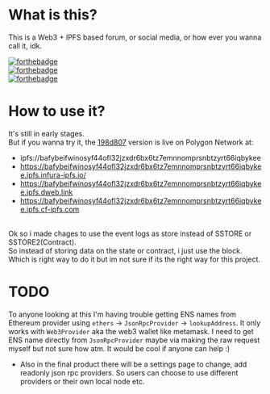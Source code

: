 # What is this?
This is a Web3 + IPFS based forum, or social media, or how ever you wanna call it, idk.

[![forthebadge](https://forthebadge.com/images/badges/0-percent-optimized.svg)](https://forthebadge.com) <br />
[![forthebadge](https://forthebadge.com/images/badges/60-percent-of-the-time-works-every-time.svg)](https://forthebadge.com) <br />
[![forthebadge](https://forthebadge.com/images/badges/powered-by-black-magic.svg)](https://forthebadge.com)

# How to use it?
It's still in early stages. <br />
But if you wanna try it, 
the [198d807](https://github.com/DeepDoge/web3-forum/commit/198d8074b76c85be314b81093c4e27fc144fa73d) version is live on Polygon Network at: <br /> 
- ipfs://bafybeifwinosyf44ofl32jzxdr6bx6tz7emnnomprsnbtzyrt66iqbykee
- https://bafybeifwinosyf44ofl32jzxdr6bx6tz7emnnomprsnbtzyrt66iqbykee.ipfs.infura-ipfs.io/
- https://bafybeifwinosyf44ofl32jzxdr6bx6tz7emnnomprsnbtzyrt66iqbykee.ipfs.dweb.link
- https://bafybeifwinosyf44ofl32jzxdr6bx6tz7emnnomprsnbtzyrt66iqbykee.ipfs.cf-ipfs.com
 <br />
Ok so i made chages to use the event logs as store instead of SSTORE or SSTORE2(Contract). <br />
So instead of storing data on the state or contract, i just use the block. <br />
Which is right way to do it but im not sure if its the right way for this project. <br />

# TODO
To anyone looking at this I'm having trouble getting ENS names from Ethereum provider using `ethers` -> `JsonRpcProvider` -> `lookupAddress`.
It only works with `Web3Provider` aka the web3 wallet like metamask. I need to get ENS name directly from `JsonRpcProvider` maybe via making the raw request myself but not sure how atm. It would be cool if anyone can help :)

- Also in the final product there will be a settings page to change, add readonly json rpc providers. So users can choose to use different providers or their own local node etc.
